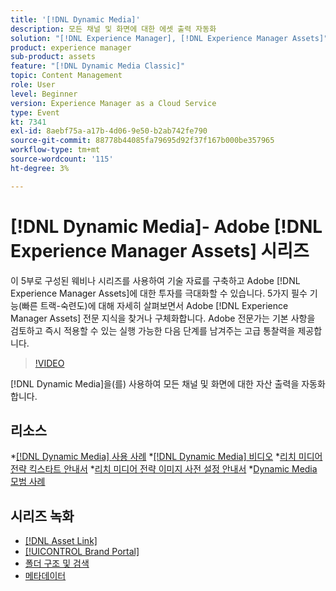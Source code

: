 ```yaml
---
title: '[!DNL Dynamic Media]'
description: 모든 채널 및 화면에 대한 에셋 출력 자동화
solution: "[!DNL Experience Manager], [!DNL Experience Manager Assets]"
product: experience manager
sub-product: assets
feature: "[!DNL Dynamic Media Classic]"
topic: Content Management
role: User
level: Beginner
version: Experience Manager as a Cloud Service
type: Event
kt: 7341
exl-id: 8aebf75a-a17b-4d06-9e50-b2ab742fe790
source-git-commit: 88778b44085fa79695d92f37f167b000be357965
workflow-type: tm+mt
source-wordcount: '115'
ht-degree: 3%

---
```


# [!DNL Dynamic Media]- Adobe [!DNL Experience Manager Assets] 시리즈

이 5부로 구성된 웨비나 시리즈를 사용하여 기술 자료를 구축하고 Adobe [!DNL Experience Manager Assets]에 대한 투자를 극대화할 수 있습니다. 5가지 필수 기능(빠른 트랙-숙련도)에 대해 자세히 살펴보면서 Adobe [!DNL Experience Manager Assets] 전문 지식을 찾거나 구체화합니다. Adobe 전문가는 기본 사항을 검토하고 즉시 적용할 수 있는 실행 가능한 다음 단계를 남겨주는 고급 통찰력을 제공합니다.

>[!VIDEO](https://video.tv.adobe.com/v/332132/?quality=12&learn=on&hidetitle=true)

[!DNL Dynamic Media]을(를) 사용하여 모든 채널 및 화면에 대한 자산 출력을 자동화합니다.

## 리소스

*[[!DNL Dynamic Media] 사용 사례](https://experienceleague.adobe.com/en/docs/experience-manager-cloud-service/content/assets/dynamicmedia/dm-journey/dm-journey-part1)
*[[!DNL Dynamic Media] 비디오](https://experienceleague.adobe.com/en/docs/experience-manager-learn/assets/dynamic-media/dynamic-media-overview-feature-video-use#dynamic-media)
*[리치 미디어 전략 킥스타트 안내서](https://www.adobe.com/content/dam/www/us/en/experience-manager/pdfs/dynamic-media-kickstart-guide-2019.pdf)
*[리치 미디어 전략 이미지 사전 설정 안내서](https://www.adobe.com/content/dam/www/us/en/experience-manager/pdfs/dynamic-media-image-preset-guide.pdf)
*[Dynamic Media 모범 사례](https://experienceleague.adobe.com/en/docs/experience-manager-cloud-service/content/assets/dynamicmedia/dm-journey/dm-best-practices)

## 시리즈 녹화

* [[!DNL Asset Link]](asset-link.md)
* [[!UICONTROL Brand Portal]](brand-portal.md)
* [폴더 구조 및 검색](folder-structure-search.md)
* [메타데이터](metadata.md)
